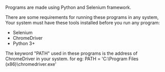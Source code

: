 Programs are made using Python and Selenium framework.

There are some requirements for running these programs in any system,
Your system must have these tools installed before you run any program:
- Selenium
- ChromeDriver
- Python 3+

The keyword "PATH" used in these programs is the address of ChromeDriver in your system.
for eg:
PATH = 'C:\Program Files (x86)\chromedriver.exe'
